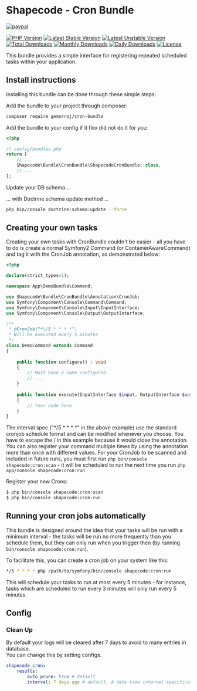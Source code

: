 # Shapecode - Cron Bundle

[![paypal](https://img.shields.io/badge/Donate-Paypal-blue.svg)](http://paypal.me/nloges)

[![PHP Version](https://img.shields.io/packagist/php-v/shapecode/cron-bundle.svg)](https://packagist.org/packages/shapecode/cron-bundle)
[![Latest Stable Version](https://img.shields.io/packagist/v/shapecode/cron-bundle.svg?label=stable)](https://packagist.org/packages/shapecode/cron-bundle)
[![Latest Unstable Version](https://img.shields.io/packagist/vpre/shapecode/cron-bundle.svg?label=unstable)](https://packagist.org/packages/shapecode/cron-bundle)
[![Total Downloads](https://img.shields.io/packagist/dt/shapecode/cron-bundle.svg)](https://packagist.org/packages/shapecode/cron-bundle)
[![Monthly Downloads](https://img.shields.io/packagist/dm/shapecode/cron-bundle.svg)](https://packagist.org/packages/shapecode/cron-bundle)
[![Daily Downloads](https://img.shields.io/packagist/dd/shapecode/cron-bundle.svg)](https://packagist.org/packages/shapecode/cron-bundle)
[![License](https://img.shields.io/packagist/l/shapecode/cron-bundle.svg)](https://packagist.org/packages/shapecode/cron-bundle)


This bundle provides a simple interface for registering repeated scheduled
tasks within your application.

## Install instructions

Installing this bundle can be done through these simple steps:

Add the bundle to your project through composer:
```bash
composer require gemorroj/cron-bundle
```

Add the bundle to your config if it flex did not do it for you:
```php
<?php

// config/bundles.php
return [
    // ...
    Shapecode\Bundle\CronBundle\ShapecodeCronBundle::class,
    // ...
];
```

Update your DB schema ...

... with Doctrine schema update method ...
```bash
php bin/console doctrine:schema:update --force
```

## Creating your own tasks

Creating your own tasks with CronBundle couldn't be easier - all you have to do is create a normal Symfony2 Command (or ContainerAwareCommand) and tag it with the CronJob annotation, as demonstrated below:

```php
<?php

declare(strict_types=1);

namespace App\DemoBundle\Command;

use Shapecode\Bundle\CronBundle\Annotation\CronJob;
use Symfony\Component\Console\Command\Command;
use Symfony\Component\Console\Input\InputInterface;
use Symfony\Component\Console\Output\OutputInterface;

/**
 * @CronJob("*\/5 * * * *")
 * Will be executed every 5 minutes
 */
class DemoCommand extends Command
{
    
    public function configure() : void
    {
		// Must have a name configured
		// ...
    }
    
    public function execute(InputInterface $input, OutputInterface $output) : void
    {
		// Your code here
    }
}
```

The interval spec ("*\/5 * * * *" in the above example) use the standard cronjob schedule format and can be modified whenever you choose. You have to escape the / in this example because it would close the annotation.
You can also register your command multiple times by using the annotation more than once with different values.
For your CronJob to be scanned and included in future runs, you must first run `php bin/console shapecode:cron:scan` - it will be scheduled to run the next time you run `php app/console shapecode:cron:run`

Register your new Crons:
```bash
$ php bin/console shapecode:cron:scan
$ php bin/console shapecode:cron:run
```

## Running your cron jobs automatically

This bundle is designed around the idea that your tasks will be run with a minimum interval - the tasks will be run no more frequently than you schedule them, but they can only run when you trigger then (by running `bin/console shapecode:cron:run`).

To facilitate this, you can create a cron job on your system like this:
```bash
*/5 * * * * php /path/to/symfony/bin/console shapecode:cron:run
```
This will schedule your tasks to run at most every 5 minutes - for instance, tasks which are scheduled to run every 3 minutes will only run every 5 minutes.

## Config

### Clean Up

By default your logs will be cleared after 7 days to avoid to many entries in database.  
You can change this by setting configs.

```yaml
shapecode_cron:
    results:
        auto_prune: true # default
        interval: 7 days ago # default. A date time interval specification
```
